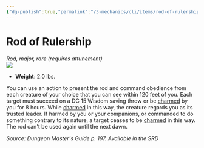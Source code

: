 ```yaml
---
{"dg-publish":true,"permalink":"/3-mechanics/cli/items/rod-of-rulership/","tags":["ttrpg-cli/compendium/src/5e/dmg","ttrpg-cli/item/attunement/required","ttrpg-cli/item/rarity/rare","ttrpg-cli/item/tier/major","ttrpg-cli/item/wondrous/rod"]}
---
```


# Rod of Rulership
*Rod, major, rare (requires attunement)*  
![](3-Mechanics/CLI/items/img/rod-of-rulership.webp#right)

- **Weight**: 2.0 lbs.

You can use an action to present the rod and command obedience from each creature of your choice that you can see within 120 feet of you. Each target must succeed on a DC 15 Wisdom saving throw or be [charmed](3-Mechanics/CLI/rules/conditions.md#Charmed) by you for 8 hours. While [charmed](3-Mechanics/CLI/rules/conditions.md#Charmed) in this way, the creature regards you as its trusted leader. If harmed by you or your companions, or commanded to do something contrary to its nature, a target ceases to be [charmed](3-Mechanics/CLI/rules/conditions.md#Charmed) in this way. The rod can't be used again until the next dawn.

*Source: Dungeon Master's Guide p. 197. Available in the <span title='Systems Reference Document (5.1)'>SRD</span>*